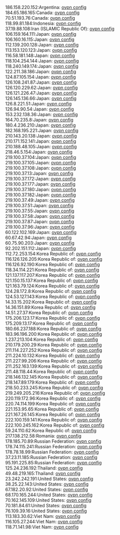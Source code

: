 186.158.220.152:Argentina: [ovpn config](vpn/186_158_220_152.ovpn)  
184.65.186.165:Canada: [ovpn config](vpn/184_65_186_165.ovpn)  
70.51.193.76:Canada: [ovpn config](vpn/70_51_193_76.ovpn)  
118.99.81.184:Indonesia: [ovpn config](vpn/118_99_81_184.ovpn)  
37.19.88.108:Iran (ISLAMIC Republic Of): [ovpn config](vpn/37_19_88_108.ovpn)  
106.159.164.111:Japan: [ovpn config](vpn/106_159_164_111.ovpn)  
106.160.16.115:Japan: [ovpn config](vpn/106_160_16_115.ovpn)  
112.139.200.128:Japan: [ovpn config](vpn/112_139_200_128.ovpn)  
113.153.120.123:Japan: [ovpn config](vpn/113_153_120_123.ovpn)  
116.58.181.148:Japan: [ovpn config](vpn/116_58_181_148.ovpn)  
118.104.254.144:Japan: [ovpn config](vpn/118_104_254_144.ovpn)  
118.240.149.174:Japan: [ovpn config](vpn/118_240_149_174.ovpn)  
122.211.38.186:Japan: [ovpn config](vpn/122_211_38_186.ovpn)  
124.87.105.154:Japan: [ovpn config](vpn/124_87_105_154.ovpn)  
126.108.241.87:Japan: [ovpn config](vpn/126_108_241_87.ovpn)  
126.120.229.62:Japan: [ovpn config](vpn/126_120_229_62.ovpn)  
126.121.226.47:Japan: [ovpn config](vpn/126_121_226_47.ovpn)  
126.145.136.66:Japan: [ovpn config](vpn/126_145_136_66.ovpn)  
126.8.221.51:Japan: [ovpn config](vpn/126_8_221_51.ovpn)  
126.94.90.54:Japan: [ovpn config](vpn/126_94_90_54.ovpn)  
153.232.138.36:Japan: [ovpn config](vpn/153_232_138_36.ovpn)  
164.70.235.8:Japan: [ovpn config](vpn/164_70_235_8.ovpn)  
180.4.236.210:Japan: [ovpn config](vpn/180_4_236_210.ovpn)  
182.168.195.221:Japan: [ovpn config](vpn/182_168_195_221.ovpn)  
210.143.20.138:Japan: [ovpn config](vpn/210_143_20_138.ovpn)  
210.171.152.141:Japan: [ovpn config](vpn/210_171_152_141.ovpn)  
210.188.48.105:Japan: [ovpn config](vpn/210_188_48_105.ovpn)  
218.46.5.154:Japan: [ovpn config](vpn/218_46_5_154.ovpn)  
219.100.37.104:Japan: [ovpn config](vpn/219_100_37_104.ovpn)  
219.100.37.105:Japan: [ovpn config](vpn/219_100_37_105.ovpn)  
219.100.37.108:Japan: [ovpn config](vpn/219_100_37_108.ovpn)  
219.100.37.13:Japan: [ovpn config](vpn/219_100_37_13.ovpn)  
219.100.37.172:Japan: [ovpn config](vpn/219_100_37_172.ovpn)  
219.100.37.177:Japan: [ovpn config](vpn/219_100_37_177.ovpn)  
219.100.37.180:Japan: [ovpn config](vpn/219_100_37_180.ovpn)  
219.100.37.182:Japan: [ovpn config](vpn/219_100_37_182.ovpn)  
219.100.37.49:Japan: [ovpn config](vpn/219_100_37_49.ovpn)  
219.100.37.51:Japan: [ovpn config](vpn/219_100_37_51.ovpn)  
219.100.37.55:Japan: [ovpn config](vpn/219_100_37_55.ovpn)  
219.100.37.58:Japan: [ovpn config](vpn/219_100_37_58.ovpn)  
219.100.37.87:Japan: [ovpn config](vpn/219_100_37_87.ovpn)  
219.100.37.96:Japan: [ovpn config](vpn/219_100_37_96.ovpn)  
60.122.102.169:Japan: [ovpn config](vpn/60_122_102_169.ovpn)  
60.67.42.94:Japan: [ovpn config](vpn/60_67_42_94.ovpn)  
60.75.90.203:Japan: [ovpn config](vpn/60_75_90_203.ovpn)  
92.202.151.112:Japan: [ovpn config](vpn/92_202_151_112.ovpn)  
112.72.253.154:Korea Republic of: [ovpn config](vpn/112_72_253_154.ovpn)  
116.126.126.205:Korea Republic of: [ovpn config](vpn/116_126_126_205.ovpn)  
116.126.92.190:Korea Republic of: [ovpn config](vpn/116_126_92_190.ovpn)  
118.34.114.221:Korea Republic of: [ovpn config](vpn/118_34_114_221.ovpn)  
121.137.117.207:Korea Republic of: [ovpn config](vpn/121_137_117_207.ovpn)  
121.150.15.137:Korea Republic of: [ovpn config](vpn/121_150_15_137.ovpn)  
121.163.79.124:Korea Republic of: [ovpn config](vpn/121_163_79_124.ovpn)  
124.28.172.8:Korea Republic of: [ovpn config](vpn/124_28_172_8.ovpn)  
124.53.127.143:Korea Republic of: [ovpn config](vpn/124_53_127_143.ovpn)  
14.33.15.202:Korea Republic of: [ovpn config](vpn/14_33_15_202.ovpn)  
14.36.151.89:Korea Republic of: [ovpn config](vpn/14_36_151_89.ovpn)  
14.51.27.37:Korea Republic of: [ovpn config](vpn/14_51_27_37.ovpn)  
175.206.123.17:Korea Republic of: [ovpn config](vpn/175_206_123_17.ovpn)  
175.209.13.17:Korea Republic of: [ovpn config](vpn/175_209_13_17.ovpn)  
180.66.237.188:Korea Republic of: [ovpn config](vpn/180_66_237_188.ovpn)  
183.96.196.200:Korea Republic of: [ovpn config](vpn/183_96_196_200.ovpn)  
1.237.213.104:Korea Republic of: [ovpn config](vpn/1_237_213_104.ovpn)  
210.179.200.29:Korea Republic of: [ovpn config](vpn/210_179_200_29.ovpn)  
211.114.227.252:Korea Republic of: [ovpn config](vpn/211_114_227_252.ovpn)  
211.224.10.132:Korea Republic of: [ovpn config](vpn/211_224_10_132.ovpn)  
211.227.99.206:Korea Republic of: [ovpn config](vpn/211_227_99_206.ovpn)  
211.252.163.139:Korea Republic of: [ovpn config](vpn/211_252_163_139.ovpn)  
211.48.118.44:Korea Republic of: [ovpn config](vpn/211_48_118_44.ovpn)  
218.146.132.145:Korea Republic of: [ovpn config](vpn/218_146_132_145.ovpn)  
218.147.89.179:Korea Republic of: [ovpn config](vpn/218_147_89_179.ovpn)  
218.50.233.245:Korea Republic of: [ovpn config](vpn/218_50_233_245.ovpn)  
219.249.205.216:Korea Republic of: [ovpn config](vpn/219_249_205_216.ovpn)  
220.119.172.96:Korea Republic of: [ovpn config](vpn/220_119_172_96.ovpn)  
220.74.114.199:Korea Republic of: [ovpn config](vpn/220_74_114_199.ovpn)  
221.153.95.65:Korea Republic of: [ovpn config](vpn/221_153_95_65.ovpn)  
221.167.26.145:Korea Republic of: [ovpn config](vpn/221_167_26_145.ovpn)  
222.100.159.141:Korea Republic of: [ovpn config](vpn/222_100_159_141.ovpn)  
222.100.245.162:Korea Republic of: [ovpn config](vpn/222_100_245_162.ovpn)  
59.24.110.62:Korea Republic of: [ovpn config](vpn/59_24_110_62.ovpn)  
217.138.212.58:Romania: [ovpn config](vpn/217_138_212_58.ovpn)  
178.185.70.89:Russian Federation: [ovpn config](vpn/178_185_70_89.ovpn)  
178.74.115.241:Russian Federation: [ovpn config](vpn/178_74_115_241.ovpn)  
178.78.18.99:Russian Federation: [ovpn config](vpn/178_78_18_99.ovpn)  
37.23.11.185:Russian Federation: [ovpn config](vpn/37_23_11_185.ovpn)  
95.191.225.85:Russian Federation: [ovpn config](vpn/95_191_225_85.ovpn)  
125.24.236.192:Thailand: [ovpn config](vpn/125_24_236_192.ovpn)  
49.48.219.165:Thailand: [ovpn config](vpn/49_48_219_165.ovpn)  
23.242.242.191:United States: [ovpn config](vpn/23_242_242_191.ovpn)  
38.25.22.143:United States: [ovpn config](vpn/38_25_22_143.ovpn)  
67.182.20.92:United States: [ovpn config](vpn/67_182_20_92.ovpn)  
68.170.165.244:United States: [ovpn config](vpn/68_170_165_244.ovpn)  
70.162.145.109:United States: [ovpn config](vpn/70_162_145_109.ovpn)  
70.181.84.61:United States: [ovpn config](vpn/70_181_84_61.ovpn)  
76.109.39.16:United States: [ovpn config](vpn/76_109_39_16.ovpn)  
113.183.30.62:Viet Nam: [ovpn config](vpn/113_183_30_62.ovpn)  
116.105.27.244:Viet Nam: [ovpn config](vpn/116_105_27_244.ovpn)  
118.71.141.98:Viet Nam: [ovpn config](vpn/118_71_141_98.ovpn)  
